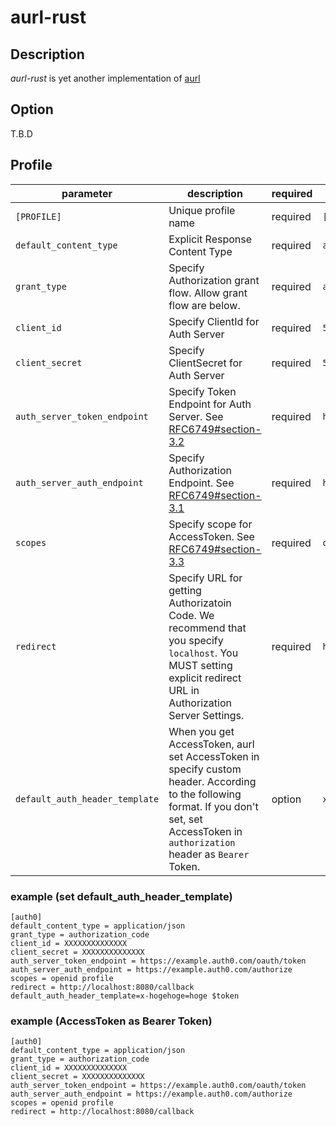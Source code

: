 aurl-rust
====

## Description

*aurl-rust* is yet another implementation of [aurl](https://github.com/classmethod/aurl)

## Option

T.B.D

## Profile

|parameter    | description | required | example |
|-------------|-------------|---------|---------|
|`[PROFILE]`  | Unique profile name | required |`[auth0]`|
|`default_content_type` | Explicit Response Content Type | required | `application/json` |
|`grant_type` | Specify Authorization grant flow. Allow grant flow are below. | required | `authorization_code` |
|`client_id`  | Specify ClientId for Auth Server | required | `5D0AD236-796A-4098-8220-D04D8920F0CA` |
|`client_secret` | Specify ClientSecret for Auth Server | required | `5C0927EC-C5B8-4237-A99A-EB71D6F41410`
|`auth_server_token_endpoint`| Specify Token Endpoint for Auth Server. See [RFC6749#section-3.2](https://datatracker.ietf.org/doc/html/rfc6749#section-3.2) | required | `https://example.auth0.com/oauth/token`
|`auth_server_auth_endpoint` | Specify Authorization Endpoint. See [RFC6749#section-3.1](https://datatracker.ietf.org/doc/html/rfc6749#section-3.1) | required | `https://example.auth0.com/authorize`
|`scopes`     | Specify scope for AccessToken. See [RFC6749#section-3.3](https://datatracker.ietf.org/doc/html/rfc6749#section-3.3) | required | `openid profile`
|`redirect` | Specify URL for getting Authorizatoin Code. We recommend that you specify `localhost`. You MUST setting explicit redirect URL in Authorization Server Settings. |  required |  `http://localhost:8080/callback` |
|`default_auth_header_template` |  When you get AccessToken, aurl set AccessToken in specify custom header. According to the following format. If you don't set, set AccessToken in `authorization` header as `Bearer` Token. | option | `x-hogehoge=hoge $token`

### example (set default_auth_header_template)

```properties
[auth0]
default_content_type = application/json
grant_type = authorization_code
client_id = XXXXXXXXXXXXXX
client_secret = XXXXXXXXXXXXXX
auth_server_token_endpoint = https://example.auth0.com/oauth/token
auth_server_auth_endpoint = https://example.auth0.com/authorize
scopes = openid profile
redirect = http://localhost:8080/callback
default_auth_header_template=x-hogehoge=hoge $token
```

### example (AccessToken as Bearer Token)

```properties
[auth0]
default_content_type = application/json
grant_type = authorization_code
client_id = XXXXXXXXXXXXXX
client_secret = XXXXXXXXXXXXXX
auth_server_token_endpoint = https://example.auth0.com/oauth/token
auth_server_auth_endpoint = https://example.auth0.com/authorize
scopes = openid profile
redirect = http://localhost:8080/callback
```
